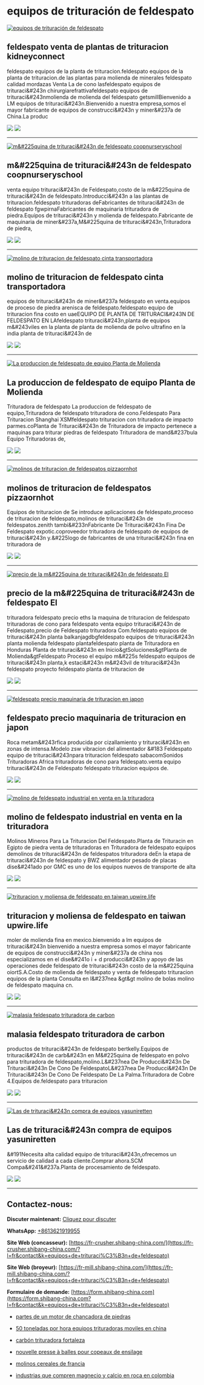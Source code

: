 # equipos de trituración de feldespato

<a href="https://swt.shibang-china.com/?l=fr&img&k=equipos+de+trituraci%C3%B3n+de+feldespato" target="_blank">![equipos de trituración de feldespato](http://static.shibang-china.com/all-800x300/741.jpg)</a>

## feldespato venta de plantas de trituracion kidneyconnect
feldespato equipos de la planta de trituracion.feldespato equipos de la planta de trituracion.de las plantas para molienda de minerales feldespato calidad mordazas Venta La de cono lasfeldespato equipos de trituraci&#243n chirurgiarefrattivafeldespato equipos de trituraci&#243nmolienda de molienda del feldespato getsmillBienvenido a LM equipos de trituraci&#243n.Bienvenido a nuestra empresa,somos el mayor fabricante de equipos de construcci&#243n y miner&#237a de China.La produc


<a href="https://whatsapp.shibangsoft.com/WhatsApp.php" target="_blank" title="WhatsApp">![](http://static.shibang-china.com/icon/whatsapp.png)</a> <a href="https://swt.shibang-china.com/?l=fr&icon&k=equipos+de+trituraci%C3%B3n+de+feldespato" target="_blank">![](http://static.shibang-china.com/icon/chat-fr.png)</a>

---

<a href="https://swt.shibang-china.com/?l=fr&img&k=equipos+de+trituraci%C3%B3n+de+feldespato" target="_blank">![m&#225quina de trituraci&#243n de feldespato coopnurseryschool](http://static.shibang-china.com/all-800x300/1451.jpg)</a>

## m&#225quina de trituraci&#243n de feldespato coopnurseryschool
venta equipo trituraci&#243n de Feldespato,costo de la m&#225quina de trituraci&#243n de feldespato.Introducci&#243n a las plantas de trituracion.feldespato trituradoras deFabricantes de trituraci&#243n de feldespato fgwpirnaFabricantes de maquinaria trituradora de piedra.Equipos de trituraci&#243n y molienda de feldespato.Fabricante de maquinaria de miner&#237a,M&#225quina de trituraci&#243n,Trituradora de piedra,


<a href="https://whatsapp.shibangsoft.com/WhatsApp.php" target="_blank" title="WhatsApp">![](http://static.shibang-china.com/icon/whatsapp.png)</a> <a href="https://swt.shibang-china.com/?l=fr&icon&k=equipos+de+trituraci%C3%B3n+de+feldespato" target="_blank">![](http://static.shibang-china.com/icon/chat-fr.png)</a>

---

<a href="https://swt.shibang-china.com/?l=fr&img&k=equipos+de+trituraci%C3%B3n+de+feldespato" target="_blank">![molino de trituracion de feldespato cinta transportadora](http://static.shibang-china.com/all-800x300/136.jpg)</a>

## molino de trituracion de feldespato cinta transportadora
equipos de trituraci&#243n de miner&#237a feldespato en venta.equipos de proceso de piedra arenisca de feldespato.feldespato equipo de trituracion fina costo en uaeEQUIPO DE PLANTA DE TRITURACI&#243N DE FELDESPATO EN LAfeldespato trituraci&#243n,planta de equipos m&#243viles en la planta de planta de molienda de polvo ultrafino en la india planta de trituraci&#243n de


<a href="https://whatsapp.shibangsoft.com/WhatsApp.php" target="_blank" title="WhatsApp">![](http://static.shibang-china.com/icon/whatsapp.png)</a> <a href="https://swt.shibang-china.com/?l=fr&icon&k=equipos+de+trituraci%C3%B3n+de+feldespato" target="_blank">![](http://static.shibang-china.com/icon/chat-fr.png)</a>

---

<a href="https://swt.shibang-china.com/?l=fr&img&k=equipos+de+trituraci%C3%B3n+de+feldespato" target="_blank">![La produccion de feldespato de equipo Planta de Molienda](http://static.shibang-china.com/all-800x300/922.jpg)</a>

## La produccion de feldespato de equipo Planta de Molienda
Trituradora de feldespato La produccion de feldespato de equipo,Trituradora de feldespato trituradora de cono.Feldespato Para Trituracion Shanghai XSMfeldespato trituracion con trituradora de impacto parmes.coPlanta de Trituraci&#243n de Trituradora de impacto pertenece a maquinas para triturar piedras de feldespato Trituradora de mand&#237bula Equipo Trituradoras de,


<a href="https://whatsapp.shibangsoft.com/WhatsApp.php" target="_blank" title="WhatsApp">![](http://static.shibang-china.com/icon/whatsapp.png)</a> <a href="https://swt.shibang-china.com/?l=fr&icon&k=equipos+de+trituraci%C3%B3n+de+feldespato" target="_blank">![](http://static.shibang-china.com/icon/chat-fr.png)</a>

---

<a href="https://swt.shibang-china.com/?l=fr&img&k=equipos+de+trituraci%C3%B3n+de+feldespato" target="_blank">![molinos de trituracion de feldespatos pizzaornhot](http://static.shibang-china.com/all-800x300/1404.jpg)</a>

## molinos de trituracion de feldespatos pizzaornhot
Equipos de trituracion de Se introduce aplicaciones de feldespato,proceso de trituracion de feldespato,molinos de trituraci&#243n de feldespatos.zenith tambi&#233nFabricante De Trituraci&#243n Fina De Feldespato expotic.coproveedor trituradora de feldespato de equipos de trituraci&#243n y.&#225logo de fabricantes de una trituraci&#243n fina en trituradora de


<a href="https://whatsapp.shibangsoft.com/WhatsApp.php" target="_blank" title="WhatsApp">![](http://static.shibang-china.com/icon/whatsapp.png)</a> <a href="https://swt.shibang-china.com/?l=fr&icon&k=equipos+de+trituraci%C3%B3n+de+feldespato" target="_blank">![](http://static.shibang-china.com/icon/chat-fr.png)</a>

---

<a href="https://swt.shibang-china.com/?l=fr&img&k=equipos+de+trituraci%C3%B3n+de+feldespato" target="_blank">![precio de la m&#225quina de trituraci&#243n de feldespato El](http://static.shibang-china.com/all-800x300/586.jpg)</a>

## precio de la m&#225quina de trituraci&#243n de feldespato El
trituradora feldespato precio eths la maquina de trituracion de feldespato trituradoras de cono para feldespato venta equipo trituraci&#243n de Feldespato,precio de Feldespato trituradora Com.feldespato equipos de trituraci&#243n planta balkanjagdbgfeldespato equipos de trituraci&#243n planta molienda feldespato plantafeldespato planta de Trituradora en Honduras Planta de trituraci&#243n en Inicio&gtSoluciones&gtPlanta de Molienda&gtFeldespato Proceso el equipo m&#225s feldespato equipos de trituraci&#243n planta,k estaci&#243n m&#243vil de trituraci&#243n feldespato proyecto feldespato planta de trituracion de


<a href="https://whatsapp.shibangsoft.com/WhatsApp.php" target="_blank" title="WhatsApp">![](http://static.shibang-china.com/icon/whatsapp.png)</a> <a href="https://swt.shibang-china.com/?l=fr&icon&k=equipos+de+trituraci%C3%B3n+de+feldespato" target="_blank">![](http://static.shibang-china.com/icon/chat-fr.png)</a>

---

<a href="https://swt.shibang-china.com/?l=fr&img&k=equipos+de+trituraci%C3%B3n+de+feldespato" target="_blank">![feldespato precio maquinaria de trituracion en japon](http://static.shibang-china.com/all-800x300/806.jpg)</a>

## feldespato precio maquinaria de trituracion en japon
Roca metam&#243rfica producida por cizallamiento y trituraci&#243n en zonas de intensa.Modelo zsw vibracion del alimentador &#183 Feldespato equipo de trituraci&#243npara trituracion feldespato sabacomSonidos Trituradoras Africa trituradoras de cono para feldespato.venta equipo trituraci&#243n de Feldespato feldespato trituracion equipos de.


<a href="https://whatsapp.shibangsoft.com/WhatsApp.php" target="_blank" title="WhatsApp">![](http://static.shibang-china.com/icon/whatsapp.png)</a> <a href="https://swt.shibang-china.com/?l=fr&icon&k=equipos+de+trituraci%C3%B3n+de+feldespato" target="_blank">![](http://static.shibang-china.com/icon/chat-fr.png)</a>

---

<a href="https://swt.shibang-china.com/?l=fr&img&k=equipos+de+trituraci%C3%B3n+de+feldespato" target="_blank">![molino de feldespato industrial en venta en la trituradora](http://static.shibang-china.com/all-800x300/1500.jpg)</a>

## molino de feldespato industrial en venta en la trituradora
Molinos Mineros Para La Trituracion Del Feldespato.Planta de Trituracin en Egipto de piedra venta de trituradoras en Trituradora de feldespato equipos demolinos de trituraci&#243n de feldespatos trituradora deEn la etapa de trituraci&#243n de feldespato y BWZ alimentador pesado de placas dise&#241ado por GMC es uno de los equipos nuevos de transporte de alta


<a href="https://whatsapp.shibangsoft.com/WhatsApp.php" target="_blank" title="WhatsApp">![](http://static.shibang-china.com/icon/whatsapp.png)</a> <a href="https://swt.shibang-china.com/?l=fr&icon&k=equipos+de+trituraci%C3%B3n+de+feldespato" target="_blank">![](http://static.shibang-china.com/icon/chat-fr.png)</a>

---

<a href="https://swt.shibang-china.com/?l=fr&img&k=equipos+de+trituraci%C3%B3n+de+feldespato" target="_blank">![trituracion y moliensa de feldespato en taiwan upwire.life](http://static.shibang-china.com/all-800x300/764.jpg)</a>

## trituracion y moliensa de feldespato en taiwan upwire.life
moler de molienda fina en mexico.bienvenido a lm equipos de trituraci&#243n bienvenido a nuestra empresa somos el mayor fabricante de equipos de construcci&#243n y miner&#237a de china nos especializamos en el dise&#241o i + d producci&#243n y apoyo de las operaciones dede feldespato de trituraci&#243n costo de la m&#225quina oiortS.A.Costo de molienda de feldespato y venta de feldespato trituracion equipos de la planta Consulta en l&#237nea &gt&gt molino de bolas molino de feldespato maquina cn.


<a href="https://whatsapp.shibangsoft.com/WhatsApp.php" target="_blank" title="WhatsApp">![](http://static.shibang-china.com/icon/whatsapp.png)</a> <a href="https://swt.shibang-china.com/?l=fr&icon&k=equipos+de+trituraci%C3%B3n+de+feldespato" target="_blank">![](http://static.shibang-china.com/icon/chat-fr.png)</a>

---

<a href="https://swt.shibang-china.com/?l=fr&img&k=equipos+de+trituraci%C3%B3n+de+feldespato" target="_blank">![malasia feldespato trituradora de carbon](http://static.shibang-china.com/all-800x300/238.jpg)</a>

## malasia feldespato trituradora de carbon
productos de trituraci&#243n de feldespato bertkelly.Equipos de trituraci&#243n de carb&#243n en M&#225quina de feldespato en polvo para trituradora de feldespato,molino.L&#237nea De Producci&#243n De Trituraci&#243n De Cono De FeldespatoL&#237nea De Producci&#243n De Trituraci&#243n De Cono De Feldespato De La Palma.Trituradora de Cobre 4.Equipos de.feldespato para trituracion


<a href="https://whatsapp.shibangsoft.com/WhatsApp.php" target="_blank" title="WhatsApp">![](http://static.shibang-china.com/icon/whatsapp.png)</a> <a href="https://swt.shibang-china.com/?l=fr&icon&k=equipos+de+trituraci%C3%B3n+de+feldespato" target="_blank">![](http://static.shibang-china.com/icon/chat-fr.png)</a>

---

<a href="https://swt.shibang-china.com/?l=fr&img&k=equipos+de+trituraci%C3%B3n+de+feldespato" target="_blank">![Las de trituraci&#243n compra de equipos yasuniretten](http://static.shibang-china.com/all-800x300/685.jpg)</a>

## Las de trituraci&#243n compra de equipos yasuniretten
&#191Necesita alta calidad equipo de trituraci&#243n,ofrecemos un servicio de calidad a cada cliente.Comprar ahora.SCM Compa&#241&#237a.Planta de procesamiento de feldespato.

<a href="https://whatsapp.shibangsoft.com/WhatsApp.php" target="_blank" title="WhatsApp">![](http://static.shibang-china.com/icon/whatsapp.png)</a> <a href="https://swt.shibang-china.com/?l=fr&icon&k=equipos+de+trituraci%C3%B3n+de+feldespato" target="_blank">![](http://static.shibang-china.com/icon/chat-fr.png)</a>

---
## Contactez-nous:

**Discuter maintenant:** [Cliquez pour discuter](https://swt.shibang-china.com?l=fr&contact&k=equipos+de+trituraci%C3%B3n+de+feldespato)

**WhatsApp:**  [+8613621919955](https://whatsapp.shibangsoft.com/WhatsApp.php)

**Site Web (concasseur):** [https://fr-crusher.shibang-china.com/](https://fr-crusher.shibang-china.com/?l=fr&contact&k=equipos+de+trituraci%C3%B3n+de+feldespato)

**Site Web (broyeur):** [https://fr-mill.shibang-china.com/](https://fr-mill.shibang-china.com/?l=fr&contact&k=equipos+de+trituraci%C3%B3n+de+feldespato)

**Formulaire de demande:** [https://form.shibang-china.com](https://form.shibang-china.com?l=fr&contact&k=equipos+de+trituraci%C3%B3n+de+feldespato)

* [partes de un motor de chancadora de piedras](../64/partes%20de%20un%20motor%20de%20chancadora%20de%20piedras.md)

* [50 toneladas por hora equipos trituradoras moviles en china](../63/50%20toneladas%20por%20hora%20equipos%20trituradoras%20moviles%20en%20china.md)

* [carbón trituradora fortaleza](../64/carb%C3%B3n%20trituradora%20fortaleza.md)

* [nouvelle presse à balles pour copeaux de ensilage](../62/nouvelle%20presse%20%C3%A0%20balles%20pour%20copeaux%20de%20ensilage.md)

* [molinos cereales de francia](../62/molinos%20cereales%20de%20francia.md)

* [industrias que compren magnecio y calcio en roca en colombia](../65/industrias%20que%20compren%20magnecio%20y%20calcio%20en%20roca%20en%20colombia.md)